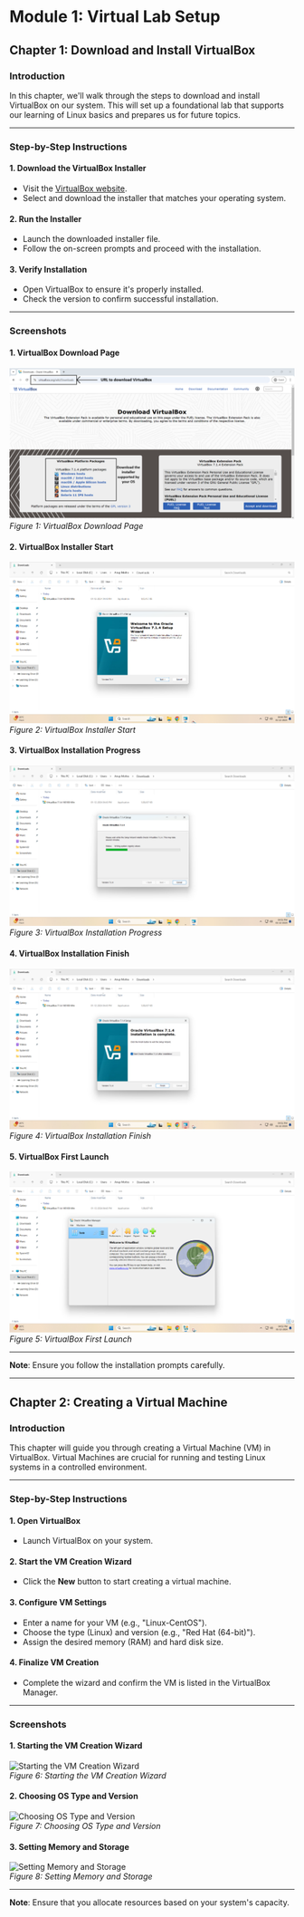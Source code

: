# Module 1: Virtual Lab Setup  

## Chapter 1: Download and Install VirtualBox  

### Introduction  
In this chapter, we'll walk through the steps to download and install VirtualBox on our system. This will set up a foundational lab that supports our learning of Linux basics and prepares us for future topics.  

---

### Step-by-Step Instructions  

#### 1. Download the VirtualBox Installer  
- Visit the [VirtualBox website](https://www.virtualbox.org/wiki/Downloads).  
- Select and download the installer that matches your operating system.  

#### 2. Run the Installer  
- Launch the downloaded installer file.  
- Follow the on-screen prompts and proceed with the installation.  

#### 3. Verify Installation  
- Open VirtualBox to ensure it's properly installed.  
- Check the version to confirm successful installation.  

---

### Screenshots  

#### 1. VirtualBox Download Page  
![VirtualBox Download Page](screenshots/01-virtualbox-download-page.png)  
*Figure 1: VirtualBox Download Page*  

#### 2. VirtualBox Installer Start  
![VirtualBox Installer Start](screenshots/02-virtualbox-installer-start.png)  
*Figure 2: VirtualBox Installer Start*  

#### 3. VirtualBox Installation Progress  
![VirtualBox Installation Progress](screenshots/03-virtualbox-installation-progress.png)  
*Figure 3: VirtualBox Installation Progress*  

#### 4. VirtualBox Installation Finish  
![VirtualBox Installation Finish](screenshots/04-virtualbox-installation-finish.png)  
*Figure 4: VirtualBox Installation Finish*  

#### 5. VirtualBox First Launch  
![VirtualBox First Launch](screenshots/05-virtualbox-first-launch.png)  
*Figure 5: VirtualBox First Launch*  

---

**Note**: Ensure you follow the installation prompts carefully.  

---

## Chapter 2: Creating a Virtual Machine  

### Introduction  
This chapter will guide you through creating a Virtual Machine (VM) in VirtualBox. Virtual Machines are crucial for running and testing Linux systems in a controlled environment.  

---

### Step-by-Step Instructions  

#### 1. Open VirtualBox  
- Launch VirtualBox on your system.  

#### 2. Start the VM Creation Wizard  
- Click the **New** button to start creating a virtual machine.  

#### 3. Configure VM Settings  
- Enter a name for your VM (e.g., "Linux-CentOS").  
- Choose the type (Linux) and version (e.g., "Red Hat (64-bit)").  
- Assign the desired memory (RAM) and hard disk size.  

#### 4. Finalize VM Creation  
- Complete the wizard and confirm the VM is listed in the VirtualBox Manager.  

---

### Screenshots  

#### 1. Starting the VM Creation Wizard  
![Starting the VM Creation Wizard](screenshots/06-starting-vm-creation-wizard.png)  
*Figure 6: Starting the VM Creation Wizard*  

#### 2. Choosing OS Type and Version  
![Choosing OS Type and Version](screenshots/07-choosing-os-type-version.png)  
*Figure 7: Choosing OS Type and Version*  

#### 3. Setting Memory and Storage  
![Setting Memory and Storage](screenshots/08-setting-memory-storage.png)  
*Figure 8: Setting Memory and Storage*  

---

**Note**: Ensure that you allocate resources based on your system's capacity.
